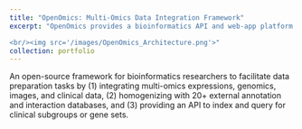```yaml
---
title: "OpenOmics: Multi-Omics Data Integration Framework"
excerpt: "OpenOmics provides a bioinformatics API and web-app platform integrate and visualize the multiomics and clinical data.

<br/><img src='/images/OpenOmics_Architecture.png'>"
collection: portfolio
---
```


An open-source framework for bioinformatics researchers to facilitate data preparation tasks by (1) integrating multi-omics expressions, genomics, images, and clinical data, (2) homogenizing with 20+ external annotation and interaction databases, and (3) providing an API to index and query for clinical subgroups or gene sets. 
